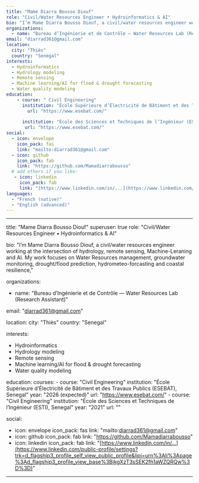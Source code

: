 ```yaml
---
title: "Mame Diarra Bousso Diouf"
role: "Civil/Water Resources Engineer • Hydroinformatics & AI"
bio: "I’m Mame Diarra Bousso Diouf, a civil/water resources engineer working at the intersection of hydrology, remote sensing, Machine-Leraning and AI. My work focuses on Water Resources management, groundwater monitoring, drought/flood prediction, hydrometeo-forcasting and coastal resilience,"
organizations:
  - name: "Bureau d’Ingénierie et de Contrôle — Water Resources Lab (Research Assistant)"
email: "diarrad361@gmail.com"
location:
  city: "Thiès"
  country: "Senegal"
interests:
  - Hydroinformatics
  - Hydrology modeling
  - Remote sensing
  - Machine learning/AI for flood & drought forecasting
  - Water quality modeling
education:
    - course: " Civil Engineering"
      institution: "École Supérieure d’Électricité de Bâtiment et des Travaux Publics (ESEBAT), Senegal"
        url: "https://www.esebat.com/"
      
      institution: "École des Sciences et Techniques de l’Ingénieur (ESTI), Senegal"
       url: "https://www.esebat.com/"
social:
  - icon: envelope
    icon_pack: fas
    link: "mailto:diarrad361@gmail.com"
  - icon: github
    icon_pack: fab
    link: "https://github.com/Mamadiarrabousso"
  # add others if you like:
   - icon: linkedin
     icon_pack: fab
     link: "[https://www.linkedin.com/in/...](https://www.linkedin.com/public-profile/settings?trk=d_flagship3_profile_self_view_public_profile&lipi=urn%3Ali%3Apage%3Ad_flagship3_profile_view_base%3BjkgXzT3sSEK2fh1aWZQRQw%3D%3D)"
languages:
  - "French (native)"
  - "English (advanced)"
---
```


---
title: "Mame Diarra Bousso Diouf"
superuser: true
role: "Civil/Water Resources Engineer • Hydroinformatics & AI"

bio: "I’m Mame Diarra Bousso Diouf, a civil/water resources engineer working at the intersection of hydrology, remote sensing, Machine-Leraning and AI. My work focuses on Water Resources management, groundwater monitoring, drought/flood prediction, hydrometeo-forcasting and coastal resilience,"

organizations:
  - name: "Bureau d’Ingénierie et de Contrôle — Water Resources Lab (Research Assistant)"

email: "diarrad361@gmail.com"

location:
  city: "Thiès"
  country: "Senegal"

interests:
  - Hydroinformatics
  - Hydrology modeling
  - Remote sensing
  - Machine learning/AI for flood & drought forecasting
  - Water quality modeling

education:
  courses:
    - course: "Civil Engineering"
      institution: "École Supérieure d’Électricité de Bâtiment et des Travaux Publics (ESEBAT), Senegal"
      year: "2026 (expected)"
      url: "https://www.esebat.com/"
    - course: "Civil Engineering"
      institution: "École des Sciences et Techniques de l’Ingénieur (ESTI), Senegal"
      year: "2021"
      url: ""

social:
  - icon: envelope
    icon_pack: fas
    link: "mailto:diarrad361@gmail.com"
  - icon: github
    icon_pack: fab
    link: "https://github.com/Mamadiarrabousso"
  - icon: linkedin
    icon_pack: fab
    link: "[https://www.linkedin.com/in/...](https://www.linkedin.com/public-profile/settings?trk=d_flagship3_profile_self_view_public_profile&lipi=urn%3Ali%3Apage%3Ad_flagship3_profile_view_base%3BjkgXzT3sSEK2fh1aWZQRQw%3D%3D)"
---


